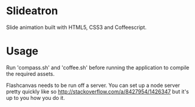 Slideatron
==========

Slide animation built with HTML5, CSS3 and Coffeescript.

Usage
=====

Run 'compass.sh' and 'coffee.sh' before running the application to compile the required assets.

Flashcanvas needs to be run off a server. You can set up a node server pretty quickly like so http://stackoverflow.com/a/8427954/1426347 but it's up to you how you do it.

